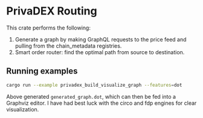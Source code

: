 # PrivaDEX Routing
This crate performs the following:
1. Generate a graph by making GraphQL requests to the price feed and pulling from the chain_metadata registries.
2. Smart order router: find the optimal path from source to destination.

## Running examples
```bash
cargo run --example privadex_build_visualize_graph --features=dot
```
Above generated `generated_graph.dot`, which can then be fed into a Graphviz editor.
I have had best luck with the circo and fdp engines for clear visualization.
